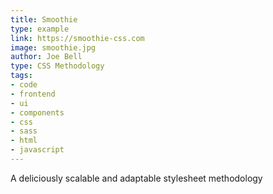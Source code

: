```yaml
---
title: Smoothie
type: example
link: https://smoothie-css.com
image: smoothie.jpg
author: Joe Bell
type: CSS Methodology
tags:
- code
- frontend
- ui
- components
- css
- sass
- html
- javascript
---
```


A deliciously scalable and adaptable stylesheet methodology
